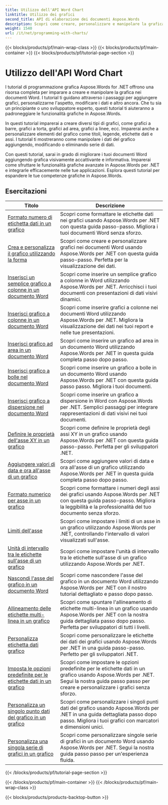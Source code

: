 ```yaml
---
title: Utilizzo dell'API Word Chart
linktitle: Utilizzo dei grafici
second_title: API di elaborazione dei documenti Aspose.Words
description: Scopri come creare, personalizzare e manipolare la grafica nei documenti Word usando Aspose.Words per .NET. I tutorial forniscono spiegazioni dettagliate e codice sorgente C# per aiutarti ad aggiungere grafici.
weight: 1540
url: /it/net/programming-with-charts/
---
```


{{< blocks/products/pf/main-wrap-class >}}
{{< blocks/products/pf/main-container >}}
{{< blocks/products/pf/tutorial-page-section >}}

# Utilizzo dell'API Word Chart

I tutorial di programmazione grafica Aspose.Words for .NET offrono una risorsa completa per imparare a creare e manipolare la grafica nei documenti Word. I tutorial ti guidano attraverso i passaggi per aggiungere grafici, personalizzarne l'aspetto, modificare i dati e altro ancora. Che tu sia un principiante o uno sviluppatore esperto, questi tutorial ti aiuteranno a padroneggiare le funzionalità grafiche in Aspose.Words.

In questi tutorial imparerai a creare diversi tipi di grafici, come grafici a barre, grafici a torta, grafici ad area, grafici a linee, ecc. Imparerai anche a personalizzare elementi del grafico come titoli, legende, etichette dati e assi. I tutorial ti mostreranno come manipolare i dati del grafico aggiungendo, modificando o eliminando serie di dati.

Con questi tutorial, sarai in grado di migliorare i tuoi documenti Word aggiungendo grafica visivamente accattivante e informativa. Imparerai come sfruttare le funzionalità grafiche avanzate in Aspose.Words per .NET e integrarle efficacemente nelle tue applicazioni. Esplora questi tutorial per espandere le tue competenze grafiche in Aspose.Words.

 ## Esercitazioni
| Titolo | Descrizione |
| --- | --- |
| [Formato numero di etichetta dati in un grafico](./format-number-of-data-label/) | Scopri come formattare le etichette dati nei grafici usando Aspose.Words per .NET con questa guida passo-passo. Migliora i tuoi documenti Word senza sforzo. |
| [Crea e personalizza il grafico utilizzando la forma](./create-chart-using-shape/) | Scopri come creare e personalizzare grafici nei documenti Word usando Aspose.Words per .NET con questa guida passo-passo. Perfetta per la visualizzazione dei dati. |
| [Inserisci un semplice grafico a colonne in un documento Word](./insert-simple-column-chart/) | Scopri come inserire un semplice grafico a colonne in Word utilizzando Aspose.Words per .NET. Arricchisci i tuoi documenti con presentazioni di dati visivi dinamici. |
| [Inserisci grafico a colonne in un documento Word](./insert-column-chart/) | Scopri come inserire grafici a colonne nei documenti Word utilizzando Aspose.Words per .NET. Migliora la visualizzazione dei dati nei tuoi report e nelle tue presentazioni. |
| [Inserisci grafico ad area in un documento Word](./insert-area-chart/) | Scopri come inserire un grafico ad area in un documento Word utilizzando Aspose.Words per .NET in questa guida completa passo dopo passo. |
| [Inserisci grafico a bolle nel documento Word](./insert-bubble-chart/) | Scopri come inserire un grafico a bolle in un documento Word usando Aspose.Words per .NET con questa guida passo passo. Migliora i tuoi documenti. |
| [Inserisci grafico a dispersione nel documento Word](./insert-scatter-chart/) | Scopri come inserire un grafico a dispersione in Word con Aspose.Words per .NET. Semplici passaggi per integrare rappresentazioni di dati visivi nei tuoi documenti. |
| [Definire le proprietà dell'asse XY in un grafico](./define-xyaxis-properties/) | Scopri come definire le proprietà degli assi XY in un grafico usando Aspose.Words per .NET con questa guida passo-passo. Perfetta per gli sviluppatori .NET. |
| [Aggiungere valori di data e ora all'asse di un grafico](./date-time-values-to-axis/) | Scopri come aggiungere valori di data e ora all'asse di un grafico utilizzando Aspose.Words per .NET in questa guida completa passo dopo passo. |
| [Formato numerico per asse in un grafico](./number-format-for-axis/) | Scopri come formattare i numeri degli assi dei grafici usando Aspose.Words per .NET con questa guida passo-passo. Migliora la leggibilità e la professionalità del tuo documento senza sforzo. |
| [Limiti dell'asse](./bounds-of-axis/) | Scopri come impostare i limiti di un asse in un grafico utilizzando Aspose.Words per .NET, controllando l'intervallo di valori visualizzati sull'asse. |
| [Unità di intervallo tra le etichette sull'asse di un grafico](./interval-unit-between-labels-on-axis/) | Scopri come impostare l'unità di intervallo tra le etichette sull'asse di un grafico utilizzando Aspose.Words per .NET. |
| [Nascondi l'asse del grafico in un documento Word](./hide-chart-axis/) | Scopri come nascondere l'asse del grafico in un documento Word utilizzando Aspose.Words per .NET con il nostro tutorial dettagliato e passo dopo passo. |
| [Allineamento delle etichette multi-linea in un grafico](./tick-multi-line-label-alignment/) | Scopri come spuntare l'allineamento di etichette multi-linea in un grafico usando Aspose.Words per .NET con la nostra guida dettagliata passo dopo passo. Perfetta per sviluppatori di tutti i livelli. |
| [Personalizza etichetta dati grafico](./chart-data-label/) | Scopri come personalizzare le etichette dei dati dei grafici usando Aspose.Words per .NET in una guida passo-passo. Perfetto per gli sviluppatori .NET. |
| [Imposta le opzioni predefinite per le etichette dati in un grafico](./default-options-for-data-labels/) | Scopri come impostare le opzioni predefinite per le etichette dati in un grafico usando Aspose.Words per .NET. Segui la nostra guida passo passo per creare e personalizzare i grafici senza sforzo. |
| [Personalizza un singolo punto dati del grafico in un grafico](./single-chart-data-point/) | Scopri come personalizzare i singoli punti dati del grafico usando Aspose.Words per .NET in una guida dettagliata passo dopo passo. Migliora i tuoi grafici con marcatori e dimensioni unici. |
| [Personalizza una singola serie di grafici in un grafico](./single-chart-series/) | Scopri come personalizzare singole serie di grafici in un documento Word usando Aspose.Words per .NET. Segui la nostra guida passo passo per un'esperienza fluida. |
{{< /blocks/products/pf/tutorial-page-section >}}

{{< /blocks/products/pf/main-container >}}
{{< /blocks/products/pf/main-wrap-class >}}

{{< blocks/products/products-backtop-button >}}
